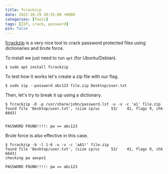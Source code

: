 ```yaml
---
title: fcrackzip
date: 2022-10-29 20:55:00 +0800
categories: [Tools]
tags: [ZIP, crack, password]
pin: false
---
```


[fcrackzip](https://manpages.ubuntu.com/manpages/xenial/man1/fcrackzip.1.html) is a very nice tool to crack password protected files using dictionaries and brute force.

To install we just need to run `apt` (for Ubuntu/Debian).
```console
$ sudo apt install fcrackzip
```

To test how it works let's create a zip file with our flag.
```console
$ sudo zip --password abc123 file.zip Desktop/user.txt
```

Then, let's try to break it up using a dictionary.
```console
$ fcrackzip -D -p /usr/share/john/password.lst -u -v -c 'a1' file.zip
found file 'Desktop/user.txt', (size cp/uc     53/    41, flags 9, chk 66d3)


PASSWORD FOUND!!!!: pw == abc123
```
Brute force is also effective in this case.

```console
$ fcrackzip -b -l 1-6 -u -v -c 'aA1!' file.zip     
found file 'Desktop/user.txt', (size cp/uc     53/    41, flags 9, chk 66d3)
checking pw aavpv1                                  

PASSWORD FOUND!!!!: pw == abc123
```
